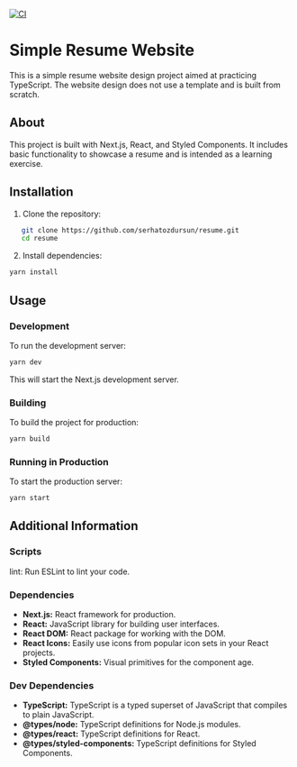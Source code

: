 [![CI](https://github.com/serhatozdursun/resume/actions/workflows/ci.yml/badge.svg)](https://github.com/serhatozdursun/resume/actions/workflows/ci.yml)

# Simple Resume Website

This is a simple resume website design project aimed at practicing TypeScript. The website design does not use a template and is built from scratch.

## About

This project is built with Next.js, React, and Styled Components. It includes basic functionality to showcase a resume and is intended as a learning exercise.

## Installation

1. Clone the repository:

```bash
   git clone https://github.com/serhatozdursun/resume.git
   cd resume
```

2. Install dependencies:
```bash
yarn install
```

## Usage
### Development
To run the development server:

```bash
yarn dev
```
This will start the Next.js development server.

### Building
To build the project for production:

```bash
yarn build
```
### Running in Production
To start the production server:
```bash
yarn start
```

## Additional Information

### Scripts
lint: Run ESLint to lint your code.

### Dependencies

* **Next.js:** React framework for production.
* **React:** JavaScript library for building user interfaces.
* **React DOM:** React package for working with the DOM.
* **React Icons:** Easily use icons from popular icon sets in your React projects.
* **Styled Components:** Visual primitives for the component age.

### Dev Dependencies

* **TypeScript:** TypeScript is a typed superset of JavaScript that compiles to plain JavaScript.
* **@types/node:** TypeScript definitions for Node.js modules.
* **@types/react:** TypeScript definitions for React.
* **@types/styled-components:** TypeScript definitions for Styled Components.